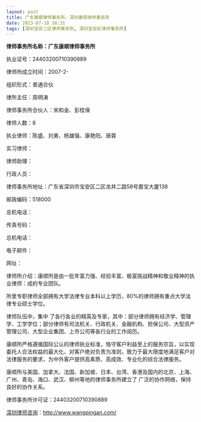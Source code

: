 ```yaml
---
layout: post
title: 广东康顺律师事务所，深圳康顺律师事务所
date: 2013-07-10 16:31
tags: [深圳宝安二区律师事务所, 深圳宝安区律师事务所]
---
```

<strong>律师事务所名称：广东康顺律师事务所</strong>

执业证号：24403200710390889

律师所成立时间：2007-2-

组织形式：普通合伙

律所主任：周明涛

律师事务所合伙人：宋和金、彭桂保

律师人数：8

执业律师：陈盛、刘勇、杨雄强、康艳阳、唐蓉

实习律师：

律师助理：

行政人员：

律师事务所地址：广东省深圳市宝安区二区龙井二路58号嘉宝大厦138

邮政编码：518000

总机电话：

传真号码：

总机电话：

电子邮件：

网址：

律师所介绍：康顺所是由一批年富力强、经验丰富、极富挑战精神和敬业精神的执业律师：成的专业团队。

所里专职律师全部拥有大学法律专业本科以上学历，80%的律师拥有重点大学法律专业硕士学位。

律师队伍中，集中 了各行各业的精英及专家，其中：部分律师拥有经济学、管理学、工学学位；部分律师有司法机关、行政机关、金融机构、担保公司、大型资产管理公司、大型企业集团、上市公司等各行业的工作阅历。

康顺所严格遵循国际公认的律师执业标准，恪守客户利益至上的服务宗旨，以实现委托人合法权益的最大化、对客户绝对负责为准则，致力于最大限度地满足客户对法律服务的要求，为中外客户提供高素质、高成效、专业化的综合法律服务。

康顺所与美国、加拿大、法国、新加坡、日本、台湾、香港及国内的北京、上海、广州、青岛、海口、武汉、柳州等地的律师事务所建立了 广泛的协作网络，保持良好的协作关系。

律师事务所许可证：24403200710390889

<a href="http://www.wangpingan.com/">深圳律师咨询</a>：<a href="http://www.wangpingan.com/">http://www.wangpingan.com/</a>

